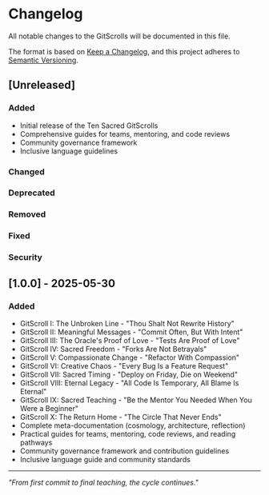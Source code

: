 # Changelog

All notable changes to the GitScrolls will be documented in this file.

The format is based on [Keep a Changelog](https://keepachangelog.com/en/1.0.0/),
and this project adheres to [Semantic Versioning](https://semver.org/spec/v2.0.0.html).

## [Unreleased]

### Added
- Initial release of the Ten Sacred GitScrolls
- Comprehensive guides for teams, mentoring, and code reviews
- Community governance framework
- Inclusive language guidelines

### Changed

### Deprecated

### Removed

### Fixed

### Security

## [1.0.0] - 2025-05-30

### Added
- GitScroll I: The Unbroken Line - "Thou Shalt Not Rewrite History"
- GitScroll II: Meaningful Messages - "Commit Often, But With Intent" 
- GitScroll III: The Oracle's Proof of Love - "Tests Are Proof of Love"
- GitScroll IV: Sacred Freedom - "Forks Are Not Betrayals"
- GitScroll V: Compassionate Change - "Refactor With Compassion"
- GitScroll VI: Creative Chaos - "Every Bug Is a Feature Request"
- GitScroll VII: Sacred Timing - "Deploy on Friday, Die on Weekend"
- GitScroll VIII: Eternal Legacy - "All Code Is Temporary, All Blame Is Eternal"
- GitScroll IX: Sacred Teaching - "Be the Mentor You Needed When You Were a Beginner"
- GitScroll X: The Return Home - "The Circle That Never Ends"
- Complete meta-documentation (cosmology, architecture, reflection)
- Practical guides for teams, mentoring, code reviews, and reading pathways
- Community governance framework and contribution guidelines
- Inclusive language guide and community standards

---

*"From first commit to final teaching, the cycle continues."*